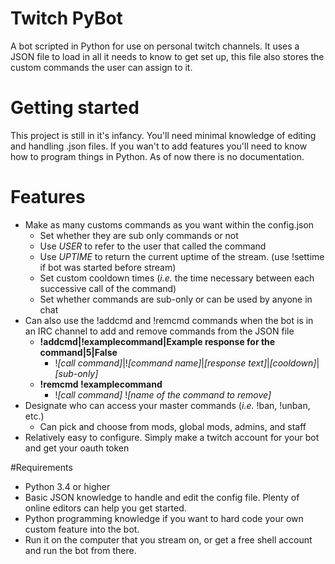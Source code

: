 # Twitch PyBot
A bot scripted in Python for use on personal twitch channels. It uses a JSON file to load in all it needs to know to get set up, this file also stores the custom commands the user can assign to it.

# Getting started
This project is still in it's infancy. You'll need minimal knowledge of editing and handling .json files. If you wan't to add features you'll need to know how to program things in Python. As of now there is no documentation.

# Features
- Make as many customs commands as you want within the config.json
  - Set whether they are sub only commands or not
  - Use ${USER}$ to refer to the user that called the command
  - Use ${UPTIME}$ to return  the current uptime of the stream. (use !settime if bot was started before stream)
  - Set custom cooldown times (*i.e.* the time necessary between each successive call of the command)
  - Set whether commands are sub-only or can be used by anyone in chat
- Can also use the !addcmd and !remcmd commands when the bot is in an IRC channel to add and remove commands from the JSON file
  - **!addcmd|!examplecommand|Example response for the command|5|False**
    - !*[call command]*|!*[command name]*|*[response text]*|*[cooldown]*|*[sub-only]*
  - **!remcmd !examplecommand**
    - !*[call command]* !*[name of the command to remove]*
- Designate who can access your master commands (*i.e.* !ban, !unban, etc.)
  - Can pick and choose from mods, global mods, admins, and staff
- Relatively easy to configure. Simply make a twitch account for your bot and get your oauth token

#Requirements
- Python 3.4 or higher
- Basic JSON knowledge to handle and edit the config file. Plenty of online editors can help you get started.
- Python programming knowledge if you want to hard code your own custom feature into the bot.
- Run it on the computer that you stream on, or get a free shell account and run the bot from there.

